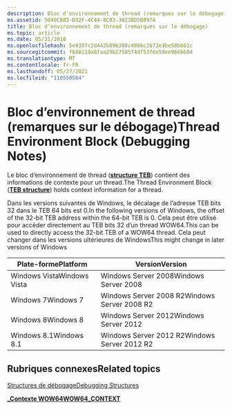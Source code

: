 ```yaml
---
description: Bloc d’environnement de thread (remarques sur le débogage)
ms.assetid: 5040CB82-D32F-4C44-8C03-30238D5B897A
title: Bloc d’environnement de thread (remarques sur le débogage)
ms.topic: article
ms.date: 05/31/2018
ms.openlocfilehash: 5e9397c2d442b09b308c4886c2672e3be58b661c
ms.sourcegitcommit: f848119a8faa29b27585f4df53f6e50ee9666684
ms.translationtype: MT
ms.contentlocale: fr-FR
ms.lasthandoff: 05/27/2021
ms.locfileid: "110550584"
---
```

# <a name="thread-environment-block-debugging-notes"></a><span data-ttu-id="b29e4-103">Bloc d’environnement de thread (remarques sur le débogage)</span><span class="sxs-lookup"><span data-stu-id="b29e4-103">Thread Environment Block (Debugging Notes)</span></span>

<span data-ttu-id="b29e4-104">Le bloc d’environnement de thread ([**structure TEB**](/windows/win32/api/winternl/ns-winternl-teb)) contient des informations de contexte pour un thread.</span><span class="sxs-lookup"><span data-stu-id="b29e4-104">The Thread Environment Block ([**TEB structure**](/windows/win32/api/winternl/ns-winternl-teb)) holds context information for a thread.</span></span>

<span data-ttu-id="b29e4-105">Dans les versions suivantes de Windows, le décalage de l’adresse TEB bits 32 dans le TEB 64 bits est 0.</span><span class="sxs-lookup"><span data-stu-id="b29e4-105">In the following versions of Windows, the offset of the 32-bit TEB address within the 64-bit TEB is 0.</span></span> <span data-ttu-id="b29e4-106">Cela peut être utilisé pour accéder directement au TEB bits 32 d’un thread WOW64.</span><span class="sxs-lookup"><span data-stu-id="b29e4-106">This can be used to directly access the 32-bit TEB of a WOW64 thread.</span></span> <span data-ttu-id="b29e4-107">Cela peut changer dans les versions ultérieures de Windows</span><span class="sxs-lookup"><span data-stu-id="b29e4-107">This might change in later versions of Windows</span></span>



|  <span data-ttu-id="b29e4-108">Plate-forme</span><span class="sxs-lookup"><span data-stu-id="b29e4-108">Platform</span></span>     | <span data-ttu-id="b29e4-109">Version</span><span class="sxs-lookup"><span data-stu-id="b29e4-109">Version</span></span>                |
|---------------|------------------------|
| <span data-ttu-id="b29e4-110">Windows Vista</span><span class="sxs-lookup"><span data-stu-id="b29e4-110">Windows Vista</span></span> | <span data-ttu-id="b29e4-111">Windows Server 2008</span><span class="sxs-lookup"><span data-stu-id="b29e4-111">Windows Server 2008</span></span>    |
| <span data-ttu-id="b29e4-112">Windows 7</span><span class="sxs-lookup"><span data-stu-id="b29e4-112">Windows 7</span></span>     | <span data-ttu-id="b29e4-113">Windows Server 2008 R2</span><span class="sxs-lookup"><span data-stu-id="b29e4-113">Windows Server 2008 R2</span></span> |
| <span data-ttu-id="b29e4-114">Windows 8</span><span class="sxs-lookup"><span data-stu-id="b29e4-114">Windows 8</span></span>     | <span data-ttu-id="b29e4-115">Windows Server 2012</span><span class="sxs-lookup"><span data-stu-id="b29e4-115">Windows Server 2012</span></span>    |
| <span data-ttu-id="b29e4-116">Windows 8.1</span><span class="sxs-lookup"><span data-stu-id="b29e4-116">Windows 8.1</span></span>   | <span data-ttu-id="b29e4-117">Windows Server 2012 R2</span><span class="sxs-lookup"><span data-stu-id="b29e4-117">Windows Server 2012 R2</span></span> |



 

## <a name="related-topics"></a><span data-ttu-id="b29e4-118">Rubriques connexes</span><span class="sxs-lookup"><span data-stu-id="b29e4-118">Related topics</span></span>

<dl> <dt>

[<span data-ttu-id="b29e4-119">Structures de débogage</span><span class="sxs-lookup"><span data-stu-id="b29e4-119">Debugging Structures</span></span>](debugging-structures.md)
</dt> <dt>

[<span data-ttu-id="b29e4-120">**\_Contexte WOW64**</span><span class="sxs-lookup"><span data-stu-id="b29e4-120">**WOW64\_CONTEXT**</span></span>](/windows/desktop/api/WinNT/ns-winnt-wow64_context)
</dt> </dl>

 

 

